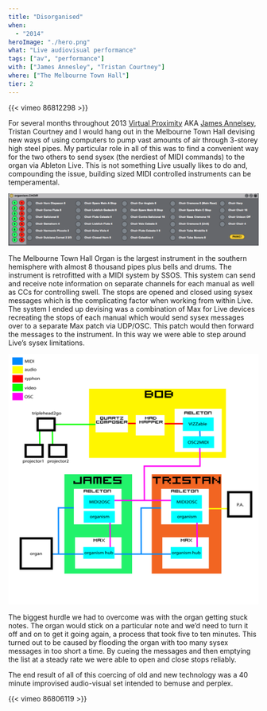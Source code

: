```yaml
---
title: "Disorganised"
when: 
  - "2014"
heroImage: "./hero.png"
what: "Live audiovisual performance"
tags: ["av", "performance"]
with: ["James Annesley", "Tristan Courtney"]
where: ["The Melbourne Town Hall"]
tier: 2
---
```


{{< vimeo 86812298 >}}

For several months throughout 2013 [Virtual Proximity](http://virtual-proximity.com) AKA [James Annelsey](http://jamesannesley.com/), Tristan Courtney and I would hang out in the Melbourne Town Hall devising new ways of using computers to pump vast amounts of air through 3-storey high steel pipes.  My particular role in all of this was to find a convenient way for the two others to send sysex (the nerdiest of MIDI commands) to the organ via Ableton Live.  This is not something Live usually likes to do and, compounding the issue, building sized MIDI controlled instruments can be temperamental.

![The Max for Live interfacce for The Melbourne Town Hall Grand Organ](./assets/Screen-Shot-2014-02-22-at-1.03.31-PM.png)

The Melbourne Town Hall Organ is the largest instrument in the southern hemisphere with almost 8 thousand pipes plus bells and drums.  The instrument is retrofitted with a MIDI system by SSOS.  This system can send and receive note information on separate channels for each manual as well as CCs for controlling swell.  The stops are opened and closed using sysex messages which is the complicating factor when working from within Live.  The system I ended up devising was a combination of Max for Live devices recreating the stops of each manual which would send sysex messages over to a separate Max patch via UDP/OSC. This patch would then forward the messages to the instrument.  In this way we were able to step around Live’s sysex limitations.

![A Diagram of the system used for the performance](./assets/organDiagram.png)

The biggest hurdle we had to overcome was with the organ getting stuck notes.  The organ would stick on a particular note and we’d need to turn it off and on to get it going again, a process that took five to ten minutes.  This turned out to be caused by flooding the organ with too many sysex messages in too short a time.  By cueing the messages and then emptying the list at a steady rate we were able to open and close stops reliably.

The end result of all of this coercing of old and new technology was a 40 minute improvised audio-visual set intended to bemuse and perplex.

{{< vimeo 86806119 >}}